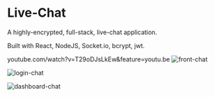 # Live-Chat
A highly-encrypted, full-stack, live-chat application.

Built with React, NodeJS, Socket.io, bcrypt, jwt.

youtube.com/watch?v=T29oDJsLkEw&feature=youtu.be
![front-chat](https://user-images.githubusercontent.com/52431957/71425817-62db8380-266f-11ea-8e10-ec1b5a4f67f3.JPG)

![login-chat](https://user-images.githubusercontent.com/52431957/71425816-61aa5680-266f-11ea-8b32-bae2d94f1eed.JPG)

![dashboard-chat](https://user-images.githubusercontent.com/52431957/71425815-5f47fc80-266f-11ea-8540-f6445d6ee6e9.JPG)





